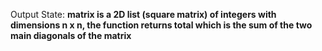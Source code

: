Output State: **matrix is a 2D list (square matrix) of integers with dimensions n x n, the function returns total which is the sum of the two main diagonals of the matrix**